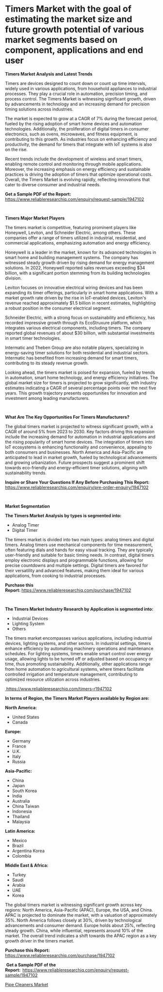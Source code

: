 <p><h1>Timers Market with the goal of estimating the market size and future growth potential of various market segments based on component, applications and end user</h1></p><p><strong>Timers Market Analysis and Latest Trends</strong></p>
<p><p>Timers are devices designed to count down or count up time intervals, widely used in various applications, from household appliances to industrial processes. They play a crucial role in automation, precision timing, and process control. The Timers Market is witnessing significant growth, driven by advancements in technology and an increasing demand for precision timing solutions across industries.</p><p>The market is expected to grow at a CAGR of 7% during the forecast period, fueled by the rising adoption of smart home devices and automation technologies. Additionally, the proliferation of digital timers in consumer electronics, such as ovens, microwaves, and fitness equipment, is contributing to this growth. As industries focus on enhancing efficiency and productivity, the demand for timers that integrate with IoT systems is also on the rise.</p><p>Recent trends include the development of wireless and smart timers, enabling remote control and monitoring through mobile applications. Moreover, the increasing emphasis on energy efficiency and sustainable practices is driving the adoption of timers that optimize operational costs. Overall, the Timers Market is evolving rapidly, reflecting innovations that cater to diverse consumer and industrial needs.</p></p>
<p><strong>Get a Sample PDF of the Report:&nbsp;</strong> <a href="https://www.reliableresearchiq.com/enquiry/request-sample/1947102?utm_campaign=2759&utm_medium=2&utm_source=Github&utm_content=ia&utm_term=23022025&utm_id=timers">https://www.reliableresearchiq.com/enquiry/request-sample/1947102</a></p>
<p>&nbsp;</p>
<p><strong>Timers Major Market Players</strong></p>
<p><p>The timers market is competitive, featuring prominent players like Honeywell, Leviton, and Schneider Electric, among others. These companies offer a range of timers utilized in industrial, residential, and commercial applications, emphasizing automation and energy efficiency.</p><p>Honeywell is a leader in the market, known for its advanced technologies in smart home and building management systems. The company has witnessed steady growth driven by rising demand for energy management solutions. In 2022, Honeywell reported sales revenues exceeding $34 billion, with a significant portion stemming from its building technologies division.</p><p>Leviton focuses on innovative electrical wiring devices and has been expanding its timer offerings, particularly in smart home applications. With a market growth rate driven by the rise in IoT-enabled devices, Leviton's revenue reached approximately $1.5 billion in recent estimates, highlighting a robust position in the consumer electrical segment.</p><p>Schneider Electric, with a strong focus on sustainability and efficiency, has recorded impressive growth through its EcoStruxure platform, which integrates various electrical components, including timers. The company reported global revenues of about $30 billion, with substantial investments in smart timer technologies.</p><p>Intermatic and Theben Group are also notable players, specializing in energy-saving timer solutions for both residential and industrial sectors. Intermatic has benefited from increasing demand for smart timers, contributing to its steady revenue growth.</p><p>Looking ahead, the timers market is poised for expansion, fueled by trends in automation, smart home technology, and energy efficiency initiatives. The global market size for timers is projected to grow significantly, with industry estimates indicating a CAGR of several percentage points over the next five years. This growth trajectory presents opportunities for innovation and investment among leading manufacturers.</p></p>
<p>&nbsp;</p>
<p><strong>What Are The Key Opportunities For Timers Manufacturers?</strong></p>
<p><p>The global timers market is projected to witness significant growth, with a CAGR of around 5% from 2023 to 2030. Key factors driving this expansion include the increasing demand for automation in industrial applications and the rising popularity of smart home devices. The integration of timers into IoT ecosystems is enhancing functionality and convenience, appealing to both consumers and businesses. North America and Asia-Pacific are anticipated to lead in market growth, fueled by technological advancements and growing urbanization. Future prospects suggest a prominent shift towards eco-friendly and energy-efficient timer solutions, aligning with sustainability trends.</p></p>
<p><strong>Inquire or Share Your Questions If Any Before Purchasing This Report:</strong> <a href="https://www.reliableresearchiq.com/enquiry/pre-order-enquiry/1947102?utm_campaign=2759&utm_medium=2&utm_source=Github&utm_content=ia&utm_term=23022025&utm_id=timers">https://www.reliableresearchiq.com/enquiry/pre-order-enquiry/1947102</a></p>
<p>&nbsp;</p>
<p><strong>Market Segmentation</strong></p>
<p><strong>The Timers Market Analysis by types is segmented into:</strong></p>
<p><ul><li>Analog Timer</li><li>Digital Timer</li></ul></p>
<p><p>The timers market is divided into two main types: analog timers and digital timers. Analog timers use mechanical components for time measurement, often featuring dials and hands for easy visual tracking. They are typically user-friendly and suitable for basic timing needs. In contrast, digital timers employ electronic displays and programmable functions, allowing for precise countdowns and multiple settings. Digital timers are favored for their versatility and advanced features, making them ideal for various applications, from cooking to industrial processes.</p></p>
<p><strong>Purchase this Report:&nbsp;</strong><a href="https://www.reliableresearchiq.com/purchase/1947102?utm_campaign=2759&utm_medium=2&utm_source=Github&utm_content=ia&utm_term=23022025&utm_id=timers">https://www.reliableresearchiq.com/purchase/1947102</a></p>
<p>&nbsp;</p>
<p><strong>The Timers Market Industry Research by Application is segmented into:</strong></p>
<p><ul><li>Industrial Devices</li><li>Lighting System</li><li>Others</li></ul></p>
<p><p>The timers market encompasses various applications, including industrial devices, lighting systems, and other sectors. In industrial settings, timers enhance efficiency by automating machinery operations and maintenance schedules. For lighting systems, timers enable smart control over energy usage, allowing lights to be turned off or adjusted based on occupancy or time, thus promoting sustainability. Additionally, other applications range from home automation to agricultural systems, where timers facilitate controlled irrigation and temperature management, contributing to optimized resource utilization across industries.</p></p>
<p><a href="https://www.reliableresearchiq.com/timers-r1947102?utm_campaign=2759&utm_medium=2&utm_source=Github&utm_content=ia&utm_term=23022025&utm_id=timers">&nbsp;https://www.reliableresearchiq.com/timers-r1947102</a></p>
<p><strong>In terms of Region, the Timers Market Players available by Region are:</strong></p>
<p>
    <p> <strong> North America: </strong>
        <ul>
            <li>United States</li>
            <li>Canada</li>
        </ul>
        </p> 
    <p> <strong> Europe: </strong>
        <ul>
            <li>Germany</li>
            <li>France</li>
            <li>U.K.</li>
            <li>Italy</li>
            <li>Russia</li>
        </ul>
        </p> 
    <p> <strong> Asia-Pacific: </strong>
        <ul>
            <li>China</li>
            <li>Japan</li>
            <li>South Korea</li>
            <li>India</li>
            <li>Australia</li>
            <li>China Taiwan</li>
            <li>Indonesia</li>
            <li>Thailand</li>
            <li>Malaysia</li>
        </ul>
        </p> 
    <p> <strong> Latin America: </strong>
        <ul>
            <li>Mexico</li>
            <li>Brazil</li>
            <li>Argentina Korea</li>
            <li>Colombia</li>
        </ul>
        </p> 
    <p> <strong> Middle East & Africa: </strong>
        <ul>
            <li>Turkey</li>
            <li>Saudi</li>
            <li>Arabia</li>
            <li>UAE</li>
            <li>Korea</li>
        </ul>
    </p>
    </p>
<p><p>The global timers market is witnessing significant growth across key regions: North America, Asia-Pacific (APAC), Europe, the USA, and China. APAC is projected to dominate the market, with a valuation of approximately 35%. North America follows closely at 30%, driven by technological advancements and consumer demand. Europe holds about 25%, reflecting steady growth. China, while influential, represents around 10% of the market. The overall trend indicates a shift towards the APAC region as a key growth driver in the timers market.</p></p>
<p><strong>Purchase this Report: </strong><a href="https://www.reliableresearchiq.com/purchase/1947102?utm_campaign=2759&utm_medium=2&utm_source=Github&utm_content=ia&utm_term=23022025&utm_id=timers">https://www.reliableresearchiq.com/purchase/1947102</a></p>
<p>&nbsp;<strong>Get a Sample PDF of the Report:&nbsp;&nbsp;</strong><a href="https://www.reliableresearchiq.com/enquiry/request-sample/1947102?utm_campaign=2759&utm_medium=2&utm_source=Github&utm_content=ia&utm_term=23022025&utm_id=timers">https://www.reliableresearchiq.com/enquiry/request-sample/1947102</a></p>
<p><strong></strong></p>
<p><p><a href="https://github.com/genayziben/Market-Research-Report-List-1/blob/main/pipe-cleaners-market.md?utm_campaign=2759&utm_medium=2&utm_source=Github&utm_content=ia&utm_term=23022025&utm_id=timers">Pipe Cleaners Market</a></p></p>